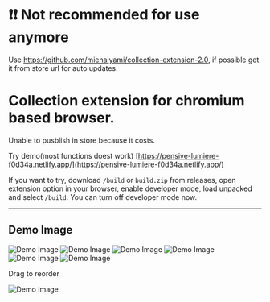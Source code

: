 # ❗❗ Not recommended for use anymore

Use <https://github.com/mienaiyami/collection-extension-2.0>, if possible get it from store url for auto updates. 

# Collection extension for chromium based browser.

Unable to pusblish in store because it costs.

Try demo(most functions doest work)
[https://pensive-lumiere-f0d34a.netlify.app/](https://pensive-lumiere-f0d34a.netlify.app/)

If you want to try, download `/build` or `build.zip` from releases, open extension option in your browser, enable developer mode, load unpacked and select `/build`. You can turn off developer mode now.

---

## Demo Image

![Demo Image](assets/1.jpg)
![Demo Image](assets/2.jpg)
![Demo Image](assets/3.jpg)
![Demo Image](assets/4.jpg)
![Demo Image](assets/5.jpg)
![Demo Image](assets/6.jpg)

Drag to reorder

![Demo Image](assets/7.jpg)
